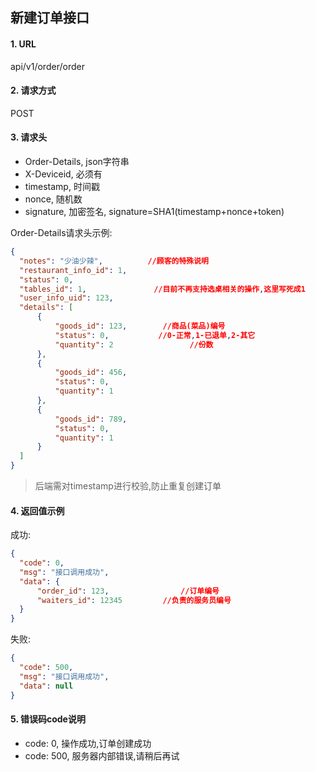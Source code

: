## 新建订单接口

#### 1. URL

api/v1/order/order

#### 2. 请求方式

POST

#### 3. 请求头

- Order-Details, json字符串
- X-Deviceid, 必须有
- timestamp, 时间戳
- nonce, 随机数
- signature, 加密签名, signature=SHA1(timestamp+nonce+token)

Order-Details请求头示例:
```json
{
  "notes": "少油少辣",          //顾客的特殊说明
  "restaurant_info_id": 1,
  "status": 0,
  "tables_id": 1,               //目前不再支持选桌相关的操作,这里写死成1
  "user_info_uid": 123,
  "details": [
      {
          "goods_id": 123,        //商品(菜品)编号
          "status": 0,           //0-正常,1-已退单,2-其它
          "quantity": 2                 //份数
      },
      {
          "goods_id": 456,
          "status": 0,
          "quantity": 1
      },
      {
          "goods_id": 789,
          "status": 0,
          "quantity": 1
      }
  ]
}
```

> 后端需对timestamp进行校验,防止重复创建订单

#### 4. 返回值示例

成功:
```json
{
  "code": 0,
  "msg": "接口调用成功",
  "data": {
      "order_id": 123,                //订单编号
      "waiters_id": 12345         //负责的服务员编号
  }
}
```

失败:
```json
{
  "code": 500,
  "msg": "接口调用成功",
  "data": null
}
```

#### 5. 错误码code说明

- code: 0, 操作成功,订单创建成功
- code: 500, 服务器内部错误,请稍后再试